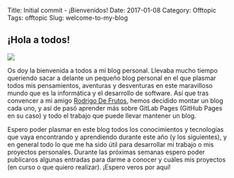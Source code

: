 Title: Initial commit - ¡Bienvenidos!
Date: 2017-01-08
Category: Offtopic
Tags: offtopic
Slug: welcome-to-my-blog

## ¡Hola a todos!

<img style="display: block; margin-left: auto; margin-right: auto" src="{filename}/images/doctor-who-hello.gif">

Os doy la bienvenida a todos a mi blog personal. Llevaba mucho tiempo queriendo sacar a delante un pequeño blog personal en el que plasmar todos mis pensamientos, aventuras y desventuras en este maravilloso mundo que es la informática y el desarrollo de software. Así que tras convencer a mi amigo [Rodrigo De Frutos](https://darkrodry.github.io/), hemos decidido montar un blog cada uno, y así de pasó aprender más sobre GitLab Pages (GitHub Pages en su caso) y todo el trabajo que puede llevar mantener un blog.

Espero poder plasmar en este blog todos los conocimientos y tecnologías que vaya encontrando y aprendiendo durante este año (y los siguientes), y en general todo lo que me ha sido útil para desarrollar mi trabajo o mis proyectos personales. Durante las próximas semanas espero poder publicaros algunas entradas para darme a conocer y cuáles mis proyectos (en curso o que quiero realizar). ¡Espero veros por aquí!
